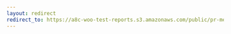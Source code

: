 ```yaml
---
layout: redirect
redirect_to: https://a8c-woo-test-reports.s3.amazonaws.com/public/pr-merge/43320/e2e/index.html
---
```

